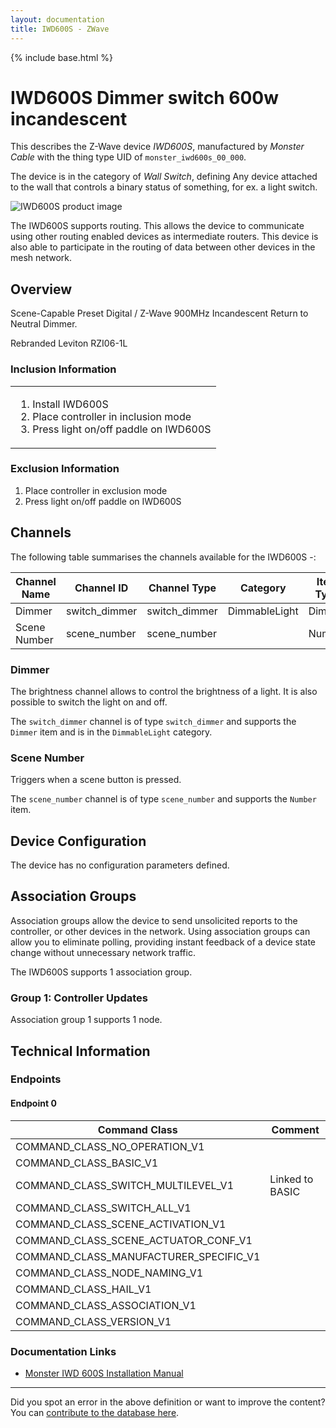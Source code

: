 ```yaml
---
layout: documentation
title: IWD600S - ZWave
---
```


{% include base.html %}

# IWD600S Dimmer switch 600w incandescent
This describes the Z-Wave device *IWD600S*, manufactured by *Monster Cable* with the thing type UID of ```monster_iwd600s_00_000```.

The device is in the category of *Wall Switch*, defining Any device attached to the wall that controls a binary status of something, for ex. a light switch.

![IWD600S product image](https://opensmarthouse.org/zwavedatabase/982/image/)


The IWD600S supports routing. This allows the device to communicate using other routing enabled devices as intermediate routers.  This device is also able to participate in the routing of data between other devices in the mesh network.

## Overview

Scene-Capable Preset Digital / Z-Wave 900MHz Incandescent Return to Neutral Dimmer. 

Rebranded Leviton RZI06-1L

### Inclusion Information

<table>
  <tr>
    <td>
      <ol>
        <li>
          Install IWD600S
        </li>
        <li>
          Place controller in inclusion mode
        </li>
        <li>
          Press light on/off paddle on IWD600S
        </li>
      </ol>
    </td>
  </tr>
</table>

### Exclusion Information

  1. Place controller in exclusion mode
  2. Press light on/off paddle on IWD600S

## Channels

The following table summarises the channels available for the IWD600S -:

| Channel Name | Channel ID | Channel Type | Category | Item Type |
|--------------|------------|--------------|----------|-----------|
| Dimmer | switch_dimmer | switch_dimmer | DimmableLight | Dimmer | 
| Scene Number | scene_number | scene_number |  | Number | 

### Dimmer
The brightness channel allows to control the brightness of a light.
            It is also possible to switch the light on and off.

The ```switch_dimmer``` channel is of type ```switch_dimmer``` and supports the ```Dimmer``` item and is in the ```DimmableLight``` category.

### Scene Number
Triggers when a scene button is pressed.

The ```scene_number``` channel is of type ```scene_number``` and supports the ```Number``` item.



## Device Configuration

The device has no configuration parameters defined.

## Association Groups

Association groups allow the device to send unsolicited reports to the controller, or other devices in the network. Using association groups can allow you to eliminate polling, providing instant feedback of a device state change without unnecessary network traffic.

The IWD600S supports 1 association group.

### Group 1: Controller Updates


Association group 1 supports 1 node.

## Technical Information

### Endpoints

#### Endpoint 0

| Command Class | Comment |
|---------------|---------|
| COMMAND_CLASS_NO_OPERATION_V1| |
| COMMAND_CLASS_BASIC_V1| |
| COMMAND_CLASS_SWITCH_MULTILEVEL_V1| Linked to BASIC|
| COMMAND_CLASS_SWITCH_ALL_V1| |
| COMMAND_CLASS_SCENE_ACTIVATION_V1| |
| COMMAND_CLASS_SCENE_ACTUATOR_CONF_V1| |
| COMMAND_CLASS_MANUFACTURER_SPECIFIC_V1| |
| COMMAND_CLASS_NODE_NAMING_V1| |
| COMMAND_CLASS_HAIL_V1| |
| COMMAND_CLASS_ASSOCIATION_V1| |
| COMMAND_CLASS_VERSION_V1| |

### Documentation Links

* [Monster  IWD 600S Installation Manual](https://www.opensmarthouse.org/zwavedatabase/982/8500sd-1-.pdf)

---

Did you spot an error in the above definition or want to improve the content?
You can [contribute to the database here](https://www.opensmarthouse.org/zwavedatabase/982).
